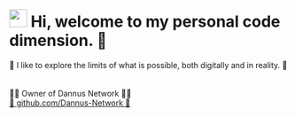 <h1><img height=32 width=32 src="https://media.giphy.com/media/hvRJCLFzcasrR4ia7z/giphy.gif" width="25px"> Hi, welcome to my personal code dimension. 🔮</h1>

🌲 I like to explore the limits of what is possible, both digitally and in reality. 🚀
<br><br><br>
👨‍💼 Owner of Dannus Network 👨‍💼
<br>
[🔗 github.com/Dannus-Network 🔗](https://github.com/Dannus-Network/Dannus)
